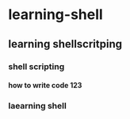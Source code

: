 # learning-shell
## learning shellscritping
### shell scripting
#### how to write code 123 
### laearning shell
